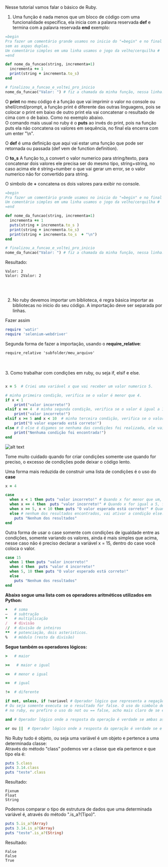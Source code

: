 Nesse tutorial vamos falar o básico de Ruby.


1. Uma função é nada menos que um bloco de código com uma funcionalidade específica, ela inicia com a palavra reservada **def** e termina com a palavra reservada **end** exemplo:

```ruby
=begin
Pra fazer um comentário grande usamos no inicio do "=begin" e no final do comentário usamos o "=end", 
sem as aspas duplas.
Um comentário simples em uma linha usamos o jogo da velho/cerquilha #
=end

def nome_da_funcao(string, incrementa=1)
  incrementa += 1
  print(string + incrementa.to_s) 
end

# finalizou_a_funcao_e_voltei_pro_inicio
nome_da_funcao("Valor: ") # fiz a chamada da minha função, nessa linha.

```
O **print** no meu código é a função que vai imprimir o valor no console ou shell/cmd/prompt, a função print é diferente das outras linguagens, pois se colocar o print em baixo de outro print ela vai concatenar o resultado de cima com o de baixo. Como no exemplo abaixo.<br>
O comando mais usual no ruby é o **puts** ao invés do print, pois na função puts ela não concatena os valores em sequência, no final ela encerra com um enter "\n".<br>

O **def** é uma definição que aqui vai estar uma função que pode ser retornada ou passada (def vem de function definition).<br>

O **to_s** A função to_s convert o valor numerico para string/texto, para concatenar dois valores ele precisa ser do mesmo tipo, string+string, no caso acima ele é string+number o que vai gerar um error, se o valor numerico não for convertido para string.<br>

O simbolo de **+**  concatena os dois valores para exibir no console.<br>

```ruby
=begin
Pra fazer um comentário grande usamos no inicio do "=begin" e no final do comentário usamos o "=end", sem as aspas duplas.
Um comentário simples em uma linha usamos o jogo da velho/cerquilha #
=end

def nome_da_funcao(string, incrementa=1)
  incrementa += 1
  puts(string + incrementa.to_s )
  print(string + incrementa.to_s)
  print(string + incrementa.to_s  + "\n")
end

# finalizou_a_funcao_e_voltei_pro_inicio
nome_da_funcao("Valor: ") # fiz a chamada da minha função, nessa linha.

```
Resultado:
```ruby:
Valor: 2
Valor: 2Valor: 2

```
<br><br>

2. No ruby devemos importar um biblioteca, é regra básica importar as bibliotecas no inicio do seu código. A importação deve ser separada por linhas.

Fazer assim
```ruby
require 'watir'
require 'selenium-webdriver'
```

Segunda forma de fazer a importação, usando o **require_relative**: 
```ruby:
require_relative 'subfolder/meu_arquivo'
```

<br><br>
3. Como trabalhar com condições em ruby, ou seja if, elsif e else.

```ruby

x = 5  # Criei uma variável x que vai receber um valor numerico 5.

# minha primeira condição, verifica se o valor é menor que 4.
if x < 1
    print("valor incorreto!")
elsif x == 4  # minha segunda condição, verifica se o valor é igual a 1.
    print("valor incorreto!")
elsif x >= 5 and x < 10  # minha terceira condição, verifica se o valor é maior e igual a 5 e menor que 10.
    print("O valor esperado está correto!")
else # O else é digamos se nenhuma das condições foi realizada, ele vai entrar nesse bloco de código.
    print("Nenhuma condição foi encontrada!")
end
```   
![alt text](http://diwo.bq.com/wp-content/uploads/2015/10/ifelse.png "Condição IF ELSE")

Tome muito cuidado quando for criar condições somente use quando for preciso, o excesso de condições pode deixar o código lento.

Uma forma mais reduzida de construir uma lista de condições é o uso do **case**
```ruby
x = 4

case
  when x < 1 then puts "valor incorreto!" # Quando x for menor que um, faça imprimir os valores.
  when x == 4 then  puts "valor incorreto!" # Quando x for igual a 5, faça imprimir os valores.
  when x >= 5, x < 10 then puts "O valor esperado está correto!" # Quando x for maior e igual a 5 e menor que 10, faça imprimir os valores.
  else # nenhum dos resultados encontrados, vai ativar a condição else. 
    puts "Nenhum dos resultados"
end
```
Outra forma de usar o case somente com condições de igualdade entre as condições, somente variando os valores, ainda é mais simples que acima, nesse caso não é preciso declarar a variável x = 15, dentro do case você coloca o valor.
```ruby
case 15
  when 1 then puts "valor incorreto!"
  when 4 then  puts "valor 4 incorreto!"
  when 5, 10 then puts "O valor esperado está correto!"
  else
    puts "Nenhum dos resultados"
end
```
**Abaixo segue uma lista com os operadores aritméticos utilizados em Python:**

```ruby
+   # soma
–   # subtração
*   # multiplicação
/   # divisão
//  # divisão de inteiros
**  # potenciação, dois asteristicos.
%   # módulo (resto da divisão)
```

**Segue também os operadores lógicos:**
```ruby
>   # maior

>=   # maior e igual

<=  # menor e igual

==  # igual

!=  # diferente

if not, unless, if !variavel # Operador lógico que representa a negação (inverso de true) da variável atual. 
# Ou seja somente executa se o resultado for false. O uso do simbolo de afirmação "!" para ter a condição negativa é a mais comum,
# no ruby, eu prefiro o uso do not ou == false, acho mais claro de se entender.

and # Operador lógico onde a resposta da operação é verdade se ambas as variáveis de entrada forem verdadeiras.

or ou ||  # Operador lógico onde a resposta da operação é verdade se e somente se pelo menos uma das variáveis de entrada for verdade.
```

No Ruby tudo é objeto, ou seja uma variável é um objeto e pertence a uma determinada classe:<br>
Através do método "class" podemos ver a classe que ela pertence e que tipo ela é:<br>
```ruby
puts 5.class
puts 3.14.class
puts "teste".class
```
Resultado:
```
Fixnum
Float
String
```

Podemos comparar o tipo de estrutura de dados que uma determinada variável é, através do método ".is_a?(Tipo)".
```ruby
puts 5.is_a?(Array)
puts 3.14.is_a?(Array)
puts "teste".is_a?(String)
```

Resultado:
```
False
False
True
```
